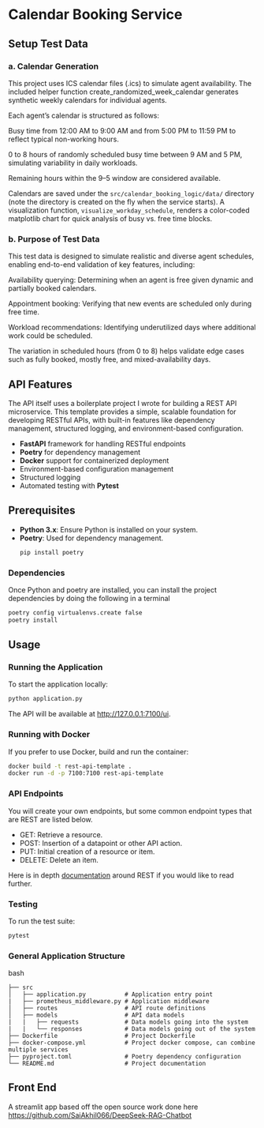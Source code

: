 # Calendar Booking Service


## Setup Test Data

### a. Calendar Generation
This project uses ICS calendar files (.ics) to simulate agent availability. The included helper function create_randomized_week_calendar generates synthetic weekly calendars for individual agents.

Each agent’s calendar is structured as follows:

Busy time from 12:00 AM to 9:00 AM and from 5:00 PM to 11:59 PM to reflect typical non-working hours.

0 to 8 hours of randomly scheduled busy time between 9 AM and 5 PM, simulating variability in daily workloads.

Remaining hours within the 9–5 window are considered available.

Calendars are saved under the `src/calendar_booking_logic/data/` directory (note the directory is created on the fly when the service starts). A visualization function, `visualize_workday_schedule`, renders a color-coded matplotlib chart for quick analysis of busy vs. free time blocks.

### b. Purpose of Test Data
This test data is designed to simulate realistic and diverse agent schedules, enabling end-to-end validation of key features, including:

Availability querying: Determining when an agent is free given dynamic and partially booked calendars.

Appointment booking: Verifying that new events are scheduled only during free time.

Workload recommendations: Identifying underutilized days where additional work could be scheduled.

The variation in scheduled hours (from 0 to 8) helps validate edge cases such as fully booked, mostly free, and mixed-availability days.


## API Features
The API itself uses a boilerplate project I wrote for building a REST API microservice. This template provides a simple, scalable foundation for developing RESTful APIs, with built-in features like dependency management, structured logging, and environment-based configuration.

- **FastAPI** framework for handling RESTful endpoints
- **Poetry** for dependency management
- **Docker** support for containerized deployment
- Environment-based configuration management
- Structured logging
- Automated testing with **Pytest**

## Prerequisites

- **Python 3.x**: Ensure Python is installed on your system.
- **Poetry**: Used for dependency management.
  ```bash
  pip install poetry
  
### Dependencies
Once Python and poetry are installed, you can install the project dependencies by doing the following in a terminal

```bash 
poetry config virtualenvs.create false
poetry install
```

## Usage
### Running the Application
To start the application locally:

```bash 
python application.py
```
The API will be available at http://127.0.0.1:7100/ui.

### Running with Docker
If you prefer to use Docker, build and run the container:

```bash
docker build -t rest-api-template .
docker run -d -p 7100:7100 rest-api-template
```

### API Endpoints
You will create your own endpoints, but some common endpoint types that are REST are listed below.

* GET: Retrieve a resource.
* POST: Insertion of a datapoint or other API action.
* PUT: Initial creation of a resource or item.
* DELETE: Delete an item.

Here is in depth [documentation](https://docs.github.com/en/rest?apiVersion=2022-11-28) around REST if you would like to read further.

### Testing
To run the test suite:

```bash 
pytest
```

### General Application Structure
bash
```
├── src
│   ├── application.py           # Application entry point
|   ├── prometheus_middleware.py # Application middleware
│   ├── routes                   # API route definitions
│   ├── models                   # API data models
|   |   ├── requests             # Data models going into the system
|   |   └── responses            # Data models going out of the system
├── Dockerfile                   # Project Dockerfile
├── docker-compose.yml           # Project docker compose, can combine multiple services
├── pyproject.toml               # Poetry dependency configuration
└── README.md                    # Project documentation
```

## Front End

A streamlit app based off the open source work done here https://github.com/SaiAkhil066/DeepSeek-RAG-Chatbot